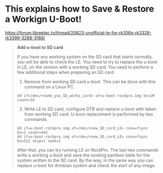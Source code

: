 # This explains how to Save & Restore a Workign U-Boot!
https://forum.libreelec.tv/thread/20823-unofficial-le-for-rk356x-rk3328-rk3399-3288-3188/

>**Add u-boot to SD card**
>
>If you have any working system on the SD card that starts normally, you will be able to check the LE. You need to try to replace the u-boot in LE, on the version with a working SD card. You need to perform a few additional steps when preparing an SD card.
>
>1. Remove from working SD card u-boot. This can be done with this command on a Linux PC.
>
>`dd if=/dev/<name_you_SD_works_card> of=u-boot-rockpro.img bs=1M count=16`
>
>2. Write LE to SD card, configure DTB and replace u-boot with taken from working SD card. U-boot replacement is performed by two commands.
>
>```
>dd if=u-boot-rockpro.img of=/dev/<new_SD_card_LE> conv=fsync bs=1 count=442
>dd if=u-boot-rockpro.img of=/dev/<new_SD_card_LE> conv=fsync bs=512 skip=1 seek=1
>```
>
>After that, you can try running LE on RockPro. The last two commands write a working u-boot and save the existing partition table for the system written to the SD card. By the way, in the same way you can replace u-boot for Armbian system and check the start of any image.
